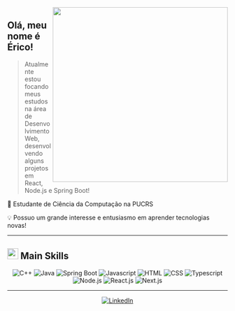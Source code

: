 <img src="https://raw.githubusercontent.com/MicaelliMedeiros/micaellimedeiros/master/image/computer-illustration.png" min-width="400px" max-width="400px" width="400px" align="right">

##  Olá, meu nome é <strong>Érico!</strong>
> Atualmente estou focando meus estudos na área de Desenvolvimento Web, desenvolvendo alguns projetos em React, Node.js e Spring Boot!

📘 Estudante de Ciência da Computação na PUCRS

💡 Possuo um grande interesse e entusiasmo em aprender tecnologias novas!
  
---
  
## <img src="https://media2.giphy.com/media/QssGEmpkyEOhBCb7e1/giphy.gif?cid=ecf05e47a0n3gi1bfqntqmob8g9aid1oyj2wr3ds3mg700bl&rid=giphy.gif" width ="25">  <b>Main Skills</b>

 <div align="center">
<img src = "https://img.shields.io/badge/C++-00599C?style=for-the-badge&logo=c%2B%2B&logoColor=FFFFFF&labelColor=282828"  alt = "C++" />
 <img src = "https://img.shields.io/badge/Java-ED8B00?style=for-the-badge&logo=java&logoColor=FFFFFF&labelColor=282828"  alt = "Java" />
 <img src="https://img.shields.io/badge/Spring_Boot-6DB33F?style=for-the-badge&logo=spring-boot&logoColor=6DB33F&labelColor=282828" alt="Spring Boot">
 <img src = "https://img.shields.io/badge/JavaScript-F7DF1E?style=for-the-badge&logo=javascript&logoColor=F7DF1E&labelColor=282828"  alt = "Javascript" />
 <img src = "https://img.shields.io/badge/HTML5-E34F26?style=for-the-badge&logo=html5&logoColor=E34F26&labelColor=282828"  alt = "HTML" />
 <img src = "https://img.shields.io/badge/CSS3-1572B6?style=for-the-badge&logo=css3&logoColor=1572B6&labelColor=282828"  alt = "CSS" />
 <img src = "https://img.shields.io/badge/TypeScript-007ACC?style=for-the-badge&logo=typescript&logoColor=007ACC&labelColor=282828"  alt = "Typescript" />
 <img src = "https://img.shields.io/badge/Node.js-43853D?style=for-the-badge&logo=node.js&logoColor=43853D&labelColor=282828"  alt = "Node.js" />
 <img src = "https://img.shields.io/badge/React-61DAFB?style=for-the-badge&logo=react&logoColor=61DAFB&labelColor=282828"  alt = "React.js" />
 <img src = "https://img.shields.io/badge/Next.js-000000?style=for-the-badge&logo=next.js&logoColor=FFFFFF&labelColor=282828" alt = "Next.js" />

 </div>

---

<div align="center">
  
  [![LinkedIn](https://img.shields.io/badge/LinkedIn-000?style=for-the-badge&logo=linkedin&logoColor=0E76A8)](https://www.linkedin.com/in/erico-bis)
</div> 
<!--
**EricoBis/EricoBis** is a ✨ _special_ ✨ repository because its `README.md` (this file) appears on your GitHub profile.

Here are some ideas to get you started:

- 🔭 I’m currently working on ...
- 🌱 I’m currently learning ...
- 👯 I’m looking to collaborate on ...
- 🤔 I’m looking for help with ...
- 💬 Ask me about ...
- 📫 How to reach me: ...
- 😄 Pronouns: ...
- ⚡ Fun fact: ...
-->
